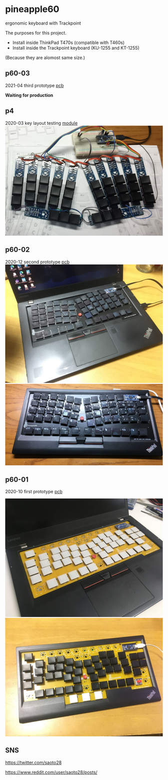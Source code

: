 # pineapple60
ergonomic keyboard with Trackpoint

The purposes for this project.
- Install inside ThinkPad T470s (compatible with T460s)
- Install inside the Trackpoint keyboard (KU-1255 and KT-1255)

(Because they are alomost same size.)

## p60-03
2021-04 third prototype [pcb](p60-03/README.md)

<strong>Waiting for production</strong>

## p4
2020-03 key layout testing [module](p4/README.md)
![X-BOWS like](p4/p4_x-bows.jpg)

## p60-02
2020-12 second prototype [pcb](p60-02/README.md)
![on Thinkpad T470s](p60-02/Thinkpad_T470s.jpg)
![on Trackpoint keyboard](p60-02/Trackpoint_keyboard_p60_2.jpg)

## p60-01
2020-10 first prototype [pcb](p60-01/README.md)

![on Thinkpad T470s](p60-01/Thinkpad_T470s.jpg)
![on Trackpoint keyboard](p60-01/Trackpoint_keyboard.jpg)

## SNS
https://twitter.com/saoto28

https://www.reddit.com/user/saoto28/posts/